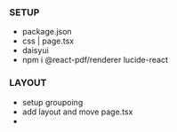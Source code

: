 


### SETUP ###
- package.json
- css | page.tsx
- daisyui
- npm i @react-pdf/renderer lucide-react


### LAYOUT ###
- setup groupoing
- add layout and move page.tsx
- 